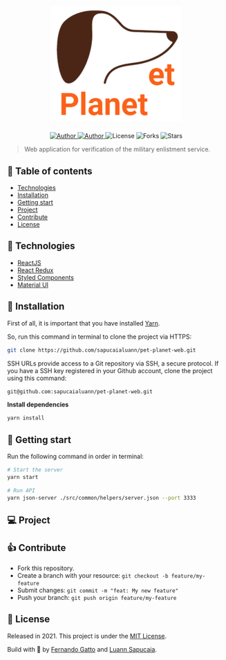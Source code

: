 <h1 align="center">
   <img
        alt="pet-planet"
        title="pet-planet"
        src=".github/logo.png"
        width="300"
    />
</h1>

<p align="center">
  <a href="https://github.com/fernandogatto/" target="_blank">
    <img src="https://img.shields.io/badge/author-fernandogatto-FB6118" alt="Author">
  </a>

  <a href="https://github.com/sapucaialuann/" target="_blank">
    <img src="https://img.shields.io/badge/author-sapucaialuann-FB6118" alt="Author">
  </a>

  <img src="https://img.shields.io/badge/license-MIT-%23FB6118" alt="License">

  <img src="https://img.shields.io/github/forks/fernandogatto/plantmanager-mobile?color=FB6118" alt="Forks">

  <img src="https://img.shields.io/github/stars/fernandogatto/plantmanager-mobile?color=FB6118" alt="Stars">
</p>

> Web application for verification of the military enlistment service.

## 🔗 Table of contents
- [Technologies](#technologies)
- [Installation](#installation)
- [Getting start](#start)
- [Project](#project)
- [Contribute](#contribute)
- [License](#license)

## 📌 Technologies <a name="technologies"/>

- [ReactJS](https://pt-br.reactjs.org/)
- [React Redux](https://react-redux.js.org/)
- [Styled Components](https://styled-components.com/)
- [Material UI](https://material-ui.com/)

## 📂 Installation <a name="installation"/>

First of all, it is important that you have installed [Yarn](https://yarnpkg.com/).

So, run this command in terminal to clone the project via HTTPS:

```bash
git clone https://github.com/sapucaialuann/pet-planet-web.git
```

SSH URLs provide access to a Git repository via SSH, a secure protocol. If you have a SSH key registered in your Github account, clone the project using this command:

```bash
git@github.com:sapucaialuann/pet-planet-web.git
```

**Install dependencies**

```bash
yarn install
```

## 🚀 Getting start <a name="start"/>

Run the following command in order in terminal:

```bash
# Start the server
yarn start
```

```bash
# Run API
yarn json-server ./src/common/helpers/server.json --port 3333
```

## 💻 Project <a name="project"/>

## 👍 Contribute <a name="contribute"/>

- Fork this repository.
- Create a branch with your resource: ```git checkout -b feature/my-feature```
- Submit changes: ```git commit -m "feat: My new feature"```
- Push your branch: ```git push origin feature/my-feature```

## 📕 License <a name="license"/>

Released in 2021. This project is under the [MIT License](https://choosealicense.com/licenses/mit/).

Build with 💜 by [Fernando Gatto](https://github.com/fernandogatto/) and [Luann Sapucaia](https://github.com/sapucaialuann).
